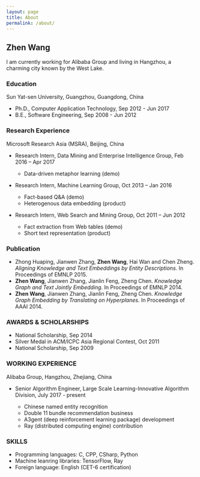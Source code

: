 ```yaml
---
layout: page
title: About
permalink: /about/
---
```

## Zhen Wang
I am currently working for Alibaba Group and living in Hangzhou, a charming city known by the West Lake.

### Education
Sun Yat-sen University, Guangzhou, Guangdong, China

- Ph.D., Computer Application Technology, Sep 2012 - Jun 2017
- B.E., Software Engineering, Sep 2008 - Jun 2012

### Research Experience
Microsoft Research Asia (MSRA), Beijing, China

- Research Intern, Data Mining and Enterprise Intelligence Group, Feb 2016 – Apr 2017
    - Data-driven metaphor learning (demo)
     
- Research Intern, Machine Learning Group, Oct 2013 – Jan 2016
    - Fact-based Q&A (demo)
    - Heterogenous data embedding (product)
    
- Research Intern, Web Search and Mining Group, Oct 2011 – Jun 2012
    - Fact extraction from Web tables (demo)
    - Short text representation (product)

### Publication

- Zhong Huaping, Jianwen Zhang, **Zhen Wang**, Hai Wan and Chen Zheng. *Aligning Knowledge and Text Embeddings by Entity Descriptions.* In Proceedings of EMNLP 2015.
- **Zhen Wang**, Jianwen Zhang, Jianlin Feng, Zheng Chen. *Knowledge Graph and Text Jointly Embedding.* In Proceedings of EMNLP 2014.
- **Zhen Wang**, Jianwen Zhang, Jianlin Feng, Zheng Chen. *Knowledge Graph Embedding by Translating on Hyperplanes.* In Proceedings of AAAI 2014.

### AWARDS & SCHOLARSHIPS

- National Scholarship, Sep 2014
- Silver Medal in ACM/ICPC Asia Regional Contest, Oct 2011
- National Scholarship, Sep 2009

### WORKING EXPERIENCE
Alibaba Group, Hangzhou, Zhejiang, China

- Senior Algorithm Engineer, Large Scale Learning-Innovative Algorithm Division, July 2017 - present
    
    - Chinese named entity recognition
    - Double 11 bundle recommendation business
    - A3gent (deep reinforcement learning package) development
    - Ray (distributed computing engine) contribution

### SKILLS

- Programming languages: C, CPP, CSharp, Python
- Machine leanring libraries: TensorFlow, Ray
- Foreign language: English (CET-6 certification)
